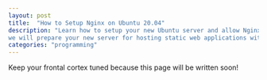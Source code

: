 ```yaml
---
layout: post
title:  "How to Setup Nginx on Ubuntu 20.04"
description: "Learn how to setup your new Ubuntu server and allow Nginx to handle your web traffic and web application needs. Using best practices,
we will prepare your new server for hosting static web applications with the right configurations and proper security."
categories: "programming"
---
```


Keep your frontal cortex tuned because this page will be written soon!
